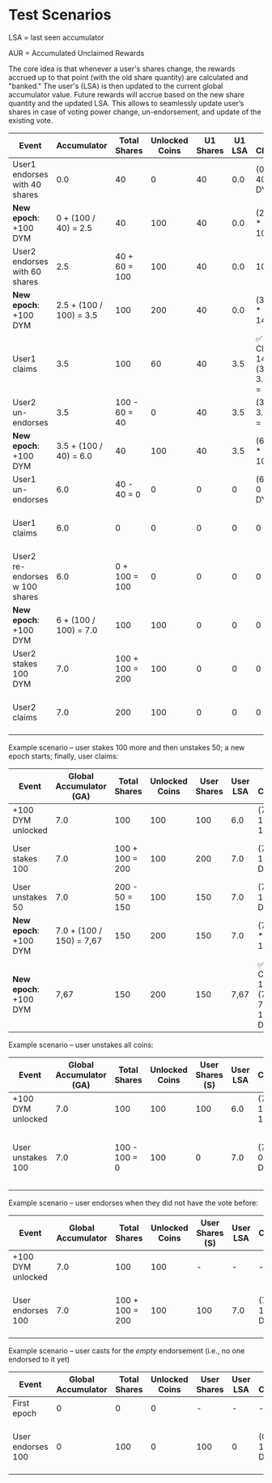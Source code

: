 # Test Scenarios

LSA = last seen accumulator

AUR = Accumulated Unclaimed Rewards

The core idea is that whenever a user's shares change, the rewards accrued up to that point (with the old share
quantity) are calculated and "banked." The user's (LSA) is then updated to the current global accumulator value. Future
rewards will accrue based on the new share quantity and the updated LSA. This allows to seamlessly update user’s shares
in case of voting power change, un-endorsement, and update of the existing vote.

| Event                          | Accumulator             | Total Shares    | Unlocked Coins | U1 Shares | U1 LSA | U1 Claimable                                      | U1 AUR                | U2 Shares | U2 LSA | U2 Claimable              | U2 AUR                |
|--------------------------------|-------------------------|-----------------|----------------|-----------|--------|---------------------------------------------------|-----------------------|-----------|--------|---------------------------|-----------------------|
| User1 endorses with 40 shares  | 0.0                     | 40              | 0              | 40        | 0.0    | (0 - 0) * 40 = 0 DYM                              | 0                     | -         | -      | -                         | -                     |
| **New epoch**: +100 DYM        | 0 + (100 / 40) = 2.5    | 40              | 100            | 40        | 0.0    | (2.5 - 0) * 40 = 100 DYM                          | 0                     | -         | -      | -                         | -                     |
| User2 endorses with 60 shares  | 2.5                     | 40 + 60 = 100   | 100            | 40        | 0.0    | 100 DYM                                           | 0                     | 60        | 2.5    | (2.5 - 2.5) * 60 = 0 DYM  | 0                     |
| **New epoch**: +100 DYM        | 2.5 + (100 / 100) = 3.5 | 100             | 200            | 40        | 0.0    | (3.5 - 0) * 40 = 140 DYM                          | 0                     | 60        | 2.5    | (3.5 - 2.5) * 60 = 60 DYM | 0                     |
| User1 claims                   | 3.5                     | 100             | 60             | 40        | 3.5    | ✅ Claimed: 140 DYM       (3.5 - 3.5) * 40 = 0 DYM | 0                     | 60        | 2.5    | (3.5 - 2.5) * 60 = 60 DYM | 0                     |
| User2 un-endorses              | 3.5                     | 100 - 60 = 40   | 0              | 40        | 3.5    | (3.5 - 3.5) * 40 = 0 DYM                          | 0                     | 0         | 3.5    | (3.5 - 3.5) * 0 = 0 DYM   | 60 DYM                |
| **New epoch**: +100 DYM        | 3.5 + (100 / 40) = 6.0  | 40              | 100            | 40        | 3.5    | (6 - 3.5) * 40 = 100 DYM                          | 0                     | 0         | 0      | 0                         | 60 DYM                |
| User1 un-endorses              | 6.0                     | 40 - 40 = 0     | 0              | 0         | 0      | (6 - 6) * 0 = 0 DYM                               | 100 DYM               | 0         | 0      | 0                         | 60 DYM                |
| User1 claims                   | 6.0                     | 0               | 0              | 0         | 0      | 0                                                 | ✅ Claimed: 100 DYM  0 | 0         | 0      | 0                         | 60 DYM                |
| User2 re-endorses w 100 shares | 6.0                     | 0 + 100 = 100   | 0              | 0         | 0      | 0                                                 | 0                     | 100       | 6.0    | (6 - 6) * 100 = 0 DYM     | 60 DYM                |
| **New epoch**: +100 DYM        | 6 + (100 / 100) = 7.0   | 100             | 100            | 0         | 0      | 0                                                 | 0                     | 100       | 6.0    | (7 - 6) * 100 = 100 DYM   | 60  DYM               |
| User2 stakes 100 DYM           | 7.0                     | 100 + 100 = 200 | 100            | 0         | 0      | 0                                                 | 0                     | 200       | 7.0    | (7 - 7) * 200 = 0 DYM     | 160 DYM               |
| User2 claims                   | 7.0                     | 200             | 100            | 0         | 0      | 0                                                 | 0                     | 200       | 7.0    | (7 - 7) * 200 = 0 DYM     | ✅ Claimed: 160 DYM  0 |

Example scenario – user stakes 100 more and then unstakes 50; a new epoch starts; finally, user claims:

| Event                   | Global Accumulator (GA)  | Total Shares    | Unlocked Coins | User Shares | User LSA | User Claimable                                         | User AUR                 |
|-------------------------|--------------------------|-----------------|----------------|-------------|----------|--------------------------------------------------------|--------------------------|
| +100 DYM unlocked       | 7.0                      | 100             | 100            | 100         | 6.0      | (7 - 6) * 100 = 100 DYM                                | 0                        |
| User stakes 100         | 7.0                      | 100 + 100 = 200 | 100            | 200         | 7.0      | (7 - 7) * 100 = 0 DYM                                  | (7 - 6) * 100 = 100 DYM  |
| User unstakes 50        | 7.0                      | 200 - 50 = 150  | 100            | 150         | 7.0      | (7 - 7) * 100 = 0 DYM                                  | 100 DYM                  |
| **New epoch**: +100 DYM | 7.0 + (100 / 150) = 7,67 | 150             | 200            | 150         | 7.0      | (7.67 - 7) * 150 = 100 DYM                             | 100 DYM                  |
| **New epoch**: +100 DYM | 7,67                     | 150             | 200            | 150         | 7,67     | ✅ Claimed: 100 DYM         (7.67 - 7,67) * 150 = 0 DYM | ✅ Claimed: 100 DYM 0 DYM |

Example scenario – user unstakes all coins:

| Event             | Global Accumulator (GA) | Total Shares  | Unlocked Coins | User Shares (S) | User LSA | User Claimable (C)      | User AUR                |
|-------------------|-------------------------|---------------|----------------|-----------------|----------|-------------------------|-------------------------|
| +100 DYM unlocked | 7.0                     | 100           | 100            | 100             | 6.0      | (7 - 6) * 100 = 100 DYM | 0                       |
| User unstakes 100 | 7.0                     | 100 - 100 = 0 | 100            | 0               | 7.0      | (7 - 7) * 0 = 0 DYM     | (7 - 6) * 100 = 100 DYM |

Example scenario – user endorses when they did not have the vote before:

| Event             | Global Accumulator | Total Shares    | Unlocked Coins | User Shares (S) | User LSA | User Claimable (C)    | User AUR            |
|-------------------|--------------------|-----------------|----------------|-----------------|----------|-----------------------|---------------------|
| +100 DYM unlocked | 7.0                | 100             | 100            | -               | -        | -                     | 0                   |
| User endorses 100 | 7.0                | 100 + 100 = 200 | 100            | 100             | 7.0      | (7 - 7) * 100 = 0 DYM | (7 - 0) * 0 = 0 DYM |

Example scenario – user casts for the *empty* endorsement (i.e., no one endorsed to it yet)

| Event             | Global Accumulator | Total Shares | Unlocked Coins | User Shares | User LSA | User Claimable        | User AUR            |
|-------------------|--------------------|--------------|----------------|-------------|----------|-----------------------|---------------------|
| First epoch       | 0                  | 0            | 0              | -           | -        | -                     | -                   |
| User endorses 100 | 0                  | 100          | 0              | 100         | 0        | (0 - 0) * 100 = 0 DYM | (0 - 0) * 0 = 0 DYM |